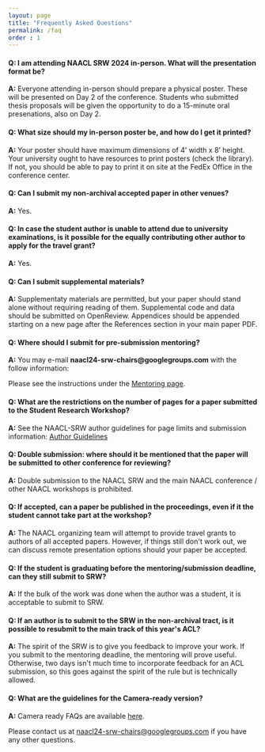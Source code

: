 ```yaml
---
layout: page
title: "Frequently Asked Questions"
permalink: /faq
order : 1
---
```

#### Q: I am attending NAACL SRW 2024 in-person. What will the presentation format be?
__A:__ Everyone attending in-person should prepare a physical poster. These will be presented on Day 2 of the conference. Students who submitted thesis proposals will be given the opportunity to do a 15-minute oral presenations, also on Day 2.

#### Q: What size should my in-person poster be, and how do I get it printed?

__A:__ Your poster should have maximum dimensions of 4’ width x 8’ height. Your university ought to have resources to print posters (check the library). If not, you should be able to pay to print it on site at the FedEx Office in the conference center.

#### Q: Can I submit my non-archival accepted paper in other venues?
__A:__ Yes.

#### Q: In case the student author is unable to attend due to university examinations, is it possible for the equally contributing other author to apply for the travel grant? 
__A:__ Yes.

#### Q: Can I submit supplemental materials?
__A:__ Supplementaty materials are permitted, but your paper should stand alone without requiring reading of them. Supplemental code and data should be submitted on OpenReview. Appendices should be appended starting on a new page after the References section in your main paper PDF.

#### Q: Where should I submit for pre-submission mentoring?
__A:__ You may e-mail __naacl24-srw-chairs@googlegroups.com__ with the follow information:

Please see the instructions under the [Mentoring page](/mentoring). 

#### Q: What are the restrictions on the number of pages for a paper submitted to the Student Research Workshop? 
__A:__ See the NAACL-SRW author guidelines for page limits and submission information:
[Author Guidelines](/author)
 
#### Q: Double submission: where should it be mentioned that the paper will be submitted to other conference for reviewing?
__A:__ Double submission to the NAACL SRW and the main NAACL conference / other NAACL workshops is prohibited.
 
#### Q: If accepted, can a paper be published in the proceedings, even if it the student cannot take part at the workshop?
__A:__ The NAACL organizing team will attempt to provide travel grants to authors of all accepted papers. However, if things still don't work out, we can discuss remote presentation options should your paper be accepted.
 
#### Q: If the student is graduating before the mentoring/submission deadline, can they still submit to SRW?
__A:__ If the bulk of the work was done when the author was a student, it is acceptable to submit to SRW.
 
#### Q: If an author is to submit to the SRW in the non-archival tract, is it possible to resubmit to the main track of this year's ACL?
__A:__ The spirit of the SRW is to give you feedback to improve your work. If you submit to the mentoring deadline, the mentoring will prove useful. Otherwise, two days isn't much time to incorporate feedback for an ACL submission, so this goes against the spirit of the rule but is technically allowed. 

#### Q: What are the guidelines for the Camera-ready version?
__A:__ Camera ready FAQs are available [here](https://github.com/acl-org/acl-pub/blob/gh-pages/camera-ready-faq.md).

Please contact us at  [naacl24-srw-chairs@googlegroups.com](mailto:naacl24-srw-chairs@googlegroups.com) if you have any other questions.
